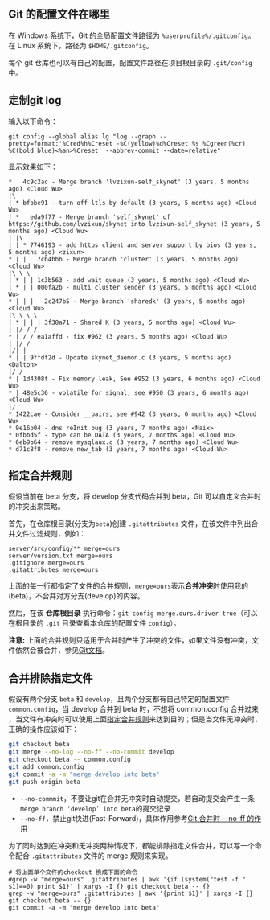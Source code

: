 ## Git 的配置文件在哪里
在 Windows 系统下，Git 的全局配置文件路径为 `%userprofile%/.gitconfig`。在 Linux 系统下，路径为 `$HOME/.gitconfig`。

每个 git 仓库也可以有自己的配置，配置文件路径在项目根目录的 `.git/config` 中。


## 定制git log
输入以下命令：
```
git config --global alias.lg "log --graph --pretty=format:'%Cred%h%Creset -%C(yellow)%d%Creset %s %Cgreen(%cr) %C(bold blue)<%an>%Creset' --abbrev-commit --date=relative"
```

显示效果如下：
```
*   4c9c2ac - Merge branch 'lvzixun-self_skynet' (3 years, 5 months ago) <Cloud Wu>
|\
| * bfbbe91 - turn off ltls by default (3 years, 5 months ago) <Cloud Wu>
| *   eda9f77 - Merge branch 'self_skynet' of https://github.com/lvzixun/skynet into lvzixun-self_skynet (3 years, 5 months ago) <Cloud Wu>
| |\
| | * 7746193 - add https client and server support by bios (3 years, 5 months ago) <zixun>
* | |   7cb4bbb - Merge branch 'cluster' (3 years, 5 months ago) <Cloud Wu>
|\ \ \
| * | | 1c3b563 - add wait queue (3 years, 5 months ago) <Cloud Wu>
| * | | 000fa2b - multi cluster sender (3 years, 5 months ago) <Cloud Wu>
* | | |   2c247b5 - Merge branch 'sharedk' (3 years, 5 months ago) <Cloud Wu>
|\ \ \ \
| * | | | 3f38a71 - Shared K (3 years, 5 months ago) <Cloud Wu>
| |/ / /
* | / / ea1affd - fix #962 (3 years, 5 months ago) <Cloud Wu>
| |/ /
|/| |
* | | 9ffdf2d - Update skynet_daemon.c (3 years, 5 months ago) <Dalton>
|/ /
* | 1d4308f - Fix memory leak, See #952 (3 years, 6 months ago) <Cloud Wu>
* | 48e5c36 - volatile for signal, see #950 (3 years, 6 months ago) <Cloud Wu>
|/
* 1422cae - Consider __pairs, see #942 (3 years, 6 months ago) <Cloud Wu>
* 9e16b04 - dns reInit bug (3 years, 7 months ago) <Naix>
* 0fbbd5f - type can be DATA (3 years, 7 months ago) <Cloud Wu>
* 6eb9b64 - remove mysqlaux.c (3 years, 7 months ago) <Cloud Wu>
* d71c8f8 - remove new_tab (3 years, 7 months ago) <Cloud Wu>
```

## 指定合并规则

假设当前在 beta 分支，将 develop 分支代码合并到 beta，Git 可以自定义合并时的冲突出来策略。

首先，在仓库根目录(分支为`beta`)创建 `.gitattributes` 文件，在该文件中列出合并文件过滤规则，例如：
```
server/src/config/** merge=ours
server/version.txt merge=ours
.gitignore merge=ours
.gitattributes merge=ours
```
上面的每一行都指定了文件的合并规则，`merge=ours`表示**合并冲突**时使用我的(beta)，不合并对方分支(develop)的内容。

然后，在该 **仓库根目录** 执行命令：`git config merge.ours.driver true`（可以在根目录的 `.git` 目录查看本仓库的配置文件 `config`）。

**注意:** 上面的合并规则只适用于合并时产生了冲突的文件，如果文件没有冲突，文件依然会被合并，参见[Git文档](https://git-scm.com/book/en/v2/Customizing-Git-Git-Attributes#_merge_strategies)。

## 合并排除指定文件
假设有两个分支 `beta` 和 `develop`，且两个分支都有自己特定的配置文件 `common.config`，当 develop 合并到 beta 时，不想将 common.config 合并过来
，当文件有冲突时可以使用上面[指定合并规则](#指定合并规则)来达到目的；但是当文件无冲突时，正确的操作应该如下：
```bash
git checkout beta
git merge --no-log --no-ff --no-commit develop
git checkout beta -- common.config
git add common.config
git commit -a -m "merge develop into beta"
git push origin beta
```

- `--no-commmit`，不要让git在合并无冲突时自动提交，若自动提交会产生一条`Merge branch ‘develop’ into beta`的提交记录
- `--no-ff`，禁止git快进(Fast-Forward)，具体作用参考[Git 合并时 --no-ff 的作用](https://blog.csdn.net/zombres/article/details/82179122)

为了同时达到在冲突和无冲突两种情况下，都能排除指定文件合并，可以写一个命令配合 `.gitattributes` 文件的 merge 规则来实现。
```
# 将上面单个文件的checkout 换成下面的命令
#grep -w "merge=ours" .gitattributes | awk '{if (system("test -f " $1)==0) print $1}' | xargs -I {} git checkout beta -- {}
grep -w "merge=ours" .gitattributes | awk '{print $1}' | xargs -I {} git checkout beta -- {}
git commit -a -m "merge develop into beta"
```
